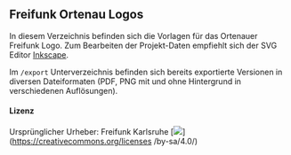 Freifunk Ortenau Logos
------------------------

In diesem Verzeichnis befinden sich die Vorlagen für das Ortenauer Freifunk Logo. Zum Bearbeiten der Projekt-Daten empfiehlt sich der SVG Editor [Inkscape](http://inkscape.org).

Im `/export` Unterverzeichnis befinden sich bereits exportierte Versionen in diversen Dateiformaten (PDF, PNG mit und ohne Hintergrund in verschiedenen Auflösungen).

#### Lizenz
Ursprünglicher Urheber: Freifunk Karlsruhe
[![](https://i.creativecommons.org/l/by-sa/4.0/88x31.png)](https://creativecommons.org/licenses
/by-sa/4.0/)

